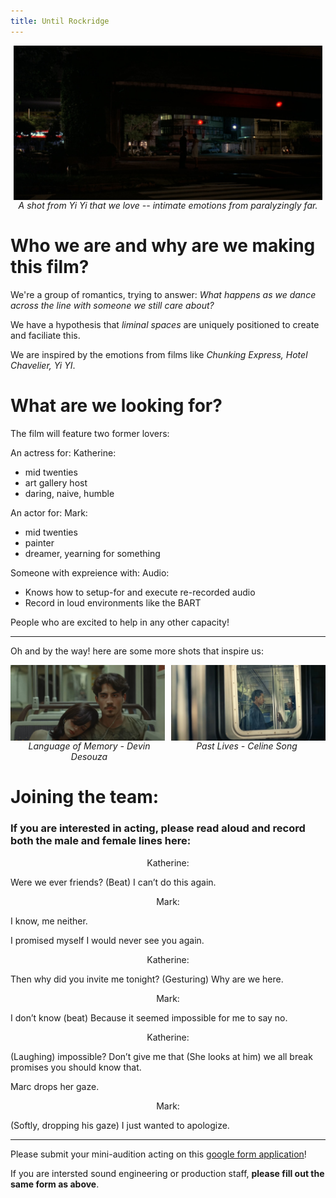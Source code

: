 ```yaml
---
title: Until Rockridge
---
```


<div style="display: flex; align-items: center;">
  <div style="flex: 1; display: flex; justify-content: center; max-width: 100%; margin: 0 5px;">
    <img src="images/yiyi-far.jpg"
         style="height: auto; max-width: 100%;">
  </div>
</div>
<div style="flex: 1; display: flex; text-align: center; justify-content: center; font-style: italic;">
A shot from Yi Yi that we love -- intimate emotions from paralyzingly far.</div>

# Who we are and why are we making this film?
We're a group of romantics, trying to answer:
*What happens as we dance across the line with someone we still care about?*

We have a hypothesis that *liminal spaces* are uniquely positioned to create and faciliate this.

We are inspired by the emotions from films like *Chunking Express, Hotel Chavelier, Yi YI*.

# What are we looking for?
The film will feature two former lovers:

An actress for:
Katherine:
- mid twenties
- art gallery host
- daring, naive, humble

An actor for:
Mark:
- mid twenties
- painter
- dreamer, yearning for something

Someone with expreience with:
Audio:
- Knows how to setup-for and execute re-recorded audio
- Record in loud environments like the BART

People who are excited to help in any other capacity!

---

Oh and by the way! here are some more shots that inspire us:

<div style="display: flex; align-items: center; justify-content: center;">
  <div style="display: flex; flex-direction: column; align-items: center; width: calc(50% - 5px); margin-right: 10px;">
    <img src="images/language-of-memory.jpg" alt="Image 2" style="width: 100%; height: auto;">
  </div>
  <div style="display: flex; flex-direction: column; align-items: center; width: calc(50% - 5px);">
    <img src="images/past-lives-subway.jpg" alt="Image 3" style="width: 100%; height: auto;">
  </div>
</div>
<div style="display: flex; align-items: flex-start;">
  <div style="flex: 1; text-align: center; font-style: italic;">Language of Memory - Devin Desouza</div>
  <div style="flex: 1; text-align: center; font-style: italic;">Past Lives - Celine Song</div>
</div>

# Joining the team:
### If you are interested in acting, please read aloud and record both the male and female lines here:

<p align="center">Katherine:</p>
Were we ever friends? (Beat) I can’t do this again. 

<p align="center">Mark:</p>
I know, me neither.

I promised myself I would never see you again. 

<p align="center">Katherine:</p>
Then why did you invite me tonight? (Gesturing) Why are we here. 

<p align="center">Mark:</p>
I don’t know (beat) Because it seemed impossible for me to say no.

<p align="center">Katherine:</p>
(Laughing) impossible? Don’t give me that (She looks at him) we all break promises you should know that.

Marc drops her gaze. 

<p align="center">Mark:</p>
(Softly, dropping his gaze) I just wanted to apologize.

---

Please submit your mini-audition acting on this [google form application](https://forms.gle/wjnqGLDM65fk8ZnK8)!

If you are intersted sound engineering or production staff, **please fill out the same form as above**.